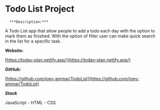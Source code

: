 # Todo List Project

      ***Description:***

A Todo List app that allow people to add a todo each day with the option to mark them as finished. With the option of filter user can make quick search in the list for a specific task. 

**Website:**

[https://today-plan.netlify.app/](https://today-plan.netlify.app/)

***GitHub:***

[https://github.com/joey-ammar/TodoList](https://github.com/joey-ammar/TodoList)

***Stack***

JavaScript -  HTML - CSS

